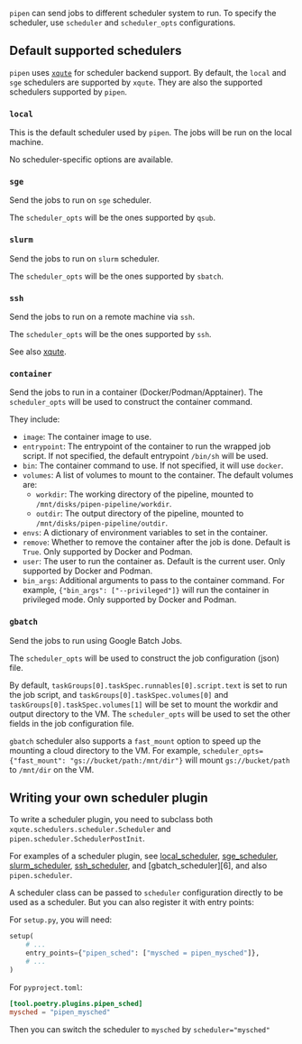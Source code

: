 
`pipen` can send jobs to different scheduler system to run. To specify the scheduler, use `scheduler` and `scheduler_opts` configurations.

## Default supported schedulers

`pipen` uses [`xqute`][1] for scheduler backend support. By default, the `local` and `sge` schedulers are supported by `xqute`. They are also the supported schedulers supported by `pipen`.

### `local`

This is the default scheduler used by `pipen`. The jobs will be run on the local machine.

No scheduler-specific options are available.

### `sge`

Send the jobs to run on `sge` scheduler.

The `scheduler_opts` will be the ones supported by `qsub`.

### `slurm`

Send the jobs to run on `slurm` scheduler.

The `scheduler_opts` will be the ones supported by `sbatch`.

### `ssh`

Send the jobs to run on a remote machine via `ssh`.

The `scheduler_opts` will be the ones supported by `ssh`.

See also [xqute][1].

### `container`

Send the jobs to run in a container (Docker/Podman/Apptainer).
The `scheduler_opts` will be used to construct the container command.

They include:
- `image`: The container image to use.
- `entrypoint`: The entrypoint of the container to run the wrapped job script. If not specified, the default entrypoint `/bin/sh` will be used.
- `bin`: The container command to use. If not specified, it will use `docker`.
- `volumes`: A list of volumes to mount to the container. The default volumes are:
  - `workdir`: The working directory of the pipeline, mounted to `/mnt/disks/pipen-pipeline/workdir`.
  - `outdir`: The output directory of the pipeline, mounted to `/mnt/disks/pipen-pipeline/outdir`.
- `envs`: A dictionary of environment variables to set in the container.
- `remove`: Whether to remove the container after the job is done. Default is `True`. Only supported by Docker and Podman.
- `user`: The user to run the container as. Default is the current user. Only supported by Docker and Podman.
- `bin_args`: Additional arguments to pass to the container command. For example, `{"bin_args": ["--privileged"]}` will run the container in privileged mode. Only supported by Docker and Podman.

### `gbatch`

Send the jobs to run using Google Batch Jobs.

The `scheduler_opts` will be used to construct the job configuration (json) file.

By default, `taskGroups[0].taskSpec.runnables[0].script.text` is set to run the job script, and `taskGroups[0].taskSpec.volumes[0]` and `taskGroups[0].taskSpec.volumes[1]` will be set to mount the workdir and output directory to the VM.
The `scheduler_opts` will be used to set the other fields in the job configuration file.

`gbatch` scheduler also supports a `fast_mount` option to speed up the mounting a cloud directory to the VM. For example, `scheduler_opts={"fast_mount": "gs://bucket/path:/mnt/dir"}` will mount `gs://bucket/path` to `/mnt/dir` on the VM.

## Writing your own scheduler plugin

To write a scheduler plugin, you need to subclass both `xqute.schedulers.scheduler.Scheduler` and `pipen.scheduler.SchedulerPostInit`.

For examples of a scheduler plugin, see [local_scheduler][2], [sge_scheduler][3], [slurm_scheduler][4], [ssh_scheduler][5], and [gbatch_scheduler][6], and also `pipen.scheduler`.


A scheduler class can be passed to `scheduler` configuration directly to be used as a scheduler. But you can also register it with entry points:

For `setup.py`, you will need:
```python
setup(
	# ...
	entry_points={"pipen_sched": ["mysched = pipen_mysched"]},
	# ...
)
```

For `pyproject.toml`:
```toml
[tool.poetry.plugins.pipen_sched]
mysched = "pipen_mysched"
```

Then you can switch the scheduler to `mysched` by `scheduler="mysched"`


[1]: https://github.com/pwwang/xqute
[2]: https://github.com/pwwang/xqute/blob/master/xqute/schedulers/local_scheduler.py
[3]: https://github.com/pwwang/xqute/blob/master/xqute/schedulers/sge_scheduler.py
[4]: https://github.com/pwwang/xqute/blob/master/xqute/schedulers/slurm_scheduler.py
[5]: https://github.com/pwwang/xqute/blob/master/xqute/schedulers/ssh_scheduler/
[4]: https://github.com/pwwang/xqute/blob/master/xqute/schedulers/gbatch_scheduler.py
